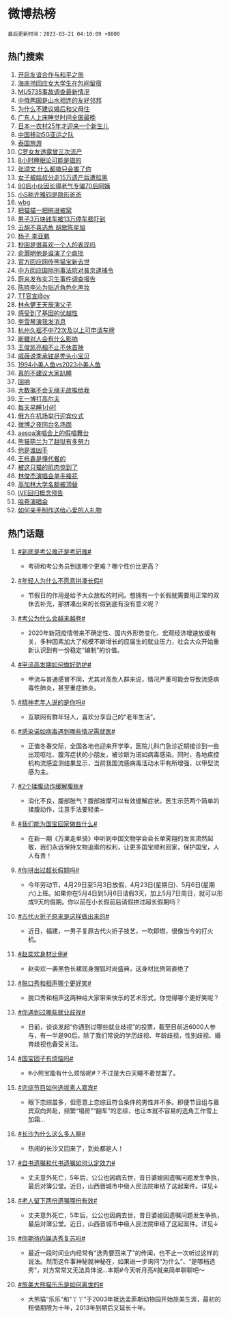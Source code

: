 # 微博热榜

`最后更新时间：2023-03-21 04:10:09 +0800`

## 热门搜索

1. [开启友谊合作与和平之旅](https://m.weibo.cn/search?containerid=100103type%3D1%26t%3D10%26q%3D%23%E5%BC%80%E5%90%AF%E5%8F%8B%E8%B0%8A%E5%90%88%E4%BD%9C%E4%B8%8E%E5%92%8C%E5%B9%B3%E4%B9%8B%E6%97%85%23&stream_entry_id=51&isnewpage=1&extparam=seat%3D1%26dgr%3D0%26c_type%3D51%26pos%3D0%26stream_entry_id%3D51%26cate%3D10103%26filter_type%3Drealtimehot%26display_time%3D1679343007%26pre_seqid%3D1679343007435045038687&luicode=10000011&lfid=106003type%253D25%2526t%253D3%2526disable_hot%253D1%2526filter_type%253Drealtimehot)
1. [海底捞回应女大学生在包间留宿](https://m.weibo.cn/search?containerid=100103type%3D1%26t%3D10%26q%3D%23%E6%B5%B7%E5%BA%95%E6%8D%9E%E5%9B%9E%E5%BA%94%E5%A5%B3%E5%A4%A7%E5%AD%A6%E7%94%9F%E5%9C%A8%E5%8C%85%E9%97%B4%E7%95%99%E5%AE%BF%23&stream_entry_id=31&isnewpage=1&extparam=seat%3D1%26c_type%3D31%26cate%3D5001%26realpos%3D1%26q%3D%2523%25E6%25B5%25B7%25E5%25BA%2595%25E6%258D%259E%25E5%259B%259E%25E5%25BA%2594%25E5%25A5%25B3%25E5%25A4%25A7%25E5%25AD%25A6%25E7%2594%259F%25E5%259C%25A8%25E5%258C%2585%25E9%2597%25B4%25E7%2595%2599%25E5%25AE%25BF%2523%26dgr%3D0%26flag%3D2%26pos%3D0%26band_rank%3D1%26lcate%3D5001%26stream_entry_id%3D31%26filter_type%3Drealtimehot%26display_time%3D1679343007%26pre_seqid%3D1679343007435045038687&luicode=10000011&lfid=106003type%253D25%2526t%253D3%2526disable_hot%253D1%2526filter_type%253Drealtimehot)
1. [MU5735事故调查最新情况](https://m.weibo.cn/search?containerid=100103type%3D1%26t%3D10%26q%3D%23MU5735%E4%BA%8B%E6%95%85%E8%B0%83%E6%9F%A5%E6%9C%80%E6%96%B0%E6%83%85%E5%86%B5%23&stream_entry_id=31&isnewpage=1&extparam=seat%3D1%26c_type%3D31%26cate%3D5001%26realpos%3D2%26q%3D%2523MU5735%25E4%25BA%258B%25E6%2595%2585%25E8%25B0%2583%25E6%259F%25A5%25E6%259C%2580%25E6%2596%25B0%25E6%2583%2585%25E5%2586%25B5%2523%26dgr%3D0%26flag%3D2%26pos%3D1%26band_rank%3D2%26lcate%3D5001%26stream_entry_id%3D31%26filter_type%3Drealtimehot%26display_time%3D1679343007%26pre_seqid%3D1679343007435045038687&luicode=10000011&lfid=106003type%253D25%2526t%253D3%2526disable_hot%253D1%2526filter_type%253Drealtimehot)
1. [中俄两国是山水相连的友好邻邦](https://m.weibo.cn/search?containerid=100103type%3D1%26t%3D10%26q%3D%23%E4%B8%AD%E4%BF%84%E4%B8%A4%E5%9B%BD%E6%98%AF%E5%B1%B1%E6%B0%B4%E7%9B%B8%E8%BF%9E%E7%9A%84%E5%8F%8B%E5%A5%BD%E9%82%BB%E9%82%A6%23&stream_entry_id=31&isnewpage=1&extparam=seat%3D1%26c_type%3D31%26cate%3D5001%26realpos%3D3%26q%3D%2523%25E4%25B8%25AD%25E4%25BF%2584%25E4%25B8%25A4%25E5%259B%25BD%25E6%2598%25AF%25E5%25B1%25B1%25E6%25B0%25B4%25E7%259B%25B8%25E8%25BF%259E%25E7%259A%2584%25E5%258F%258B%25E5%25A5%25BD%25E9%2582%25BB%25E9%2582%25A6%2523%26dgr%3D0%26flag%3D0%26pos%3D2%26band_rank%3D3%26lcate%3D5001%26stream_entry_id%3D31%26filter_type%3Drealtimehot%26display_time%3D1679343007%26pre_seqid%3D1679343007435045038687&luicode=10000011&lfid=106003type%253D25%2526t%253D3%2526disable_hot%253D1%2526filter_type%253Drealtimehot)
1. [为什么不建议婚后和父母住](https://m.weibo.cn/search?containerid=100103type%3D1%26t%3D10%26q%3D%23%E4%B8%BA%E4%BB%80%E4%B9%88%E4%B8%8D%E5%BB%BA%E8%AE%AE%E5%A9%9A%E5%90%8E%E5%92%8C%E7%88%B6%E6%AF%8D%E4%BD%8F%23&stream_entry_id=31&isnewpage=1&extparam=seat%3D1%26c_type%3D31%26cate%3D5001%26realpos%3D4%26q%3D%2523%25E4%25B8%25BA%25E4%25BB%2580%25E4%25B9%2588%25E4%25B8%258D%25E5%25BB%25BA%25E8%25AE%25AE%25E5%25A9%259A%25E5%2590%258E%25E5%2592%258C%25E7%2588%25B6%25E6%25AF%258D%25E4%25BD%258F%2523%26dgr%3D0%26flag%3D0%26pos%3D3%26band_rank%3D4%26lcate%3D5001%26stream_entry_id%3D31%26filter_type%3Drealtimehot%26display_time%3D1679343007%26pre_seqid%3D1679343007435045038687&luicode=10000011&lfid=106003type%253D25%2526t%253D3%2526disable_hot%253D1%2526filter_type%253Drealtimehot)
1. [广东人上床睡觉时间全国最晚](https://m.weibo.cn/search?containerid=100103type%3D1%26t%3D10%26q%3D%23%E5%B9%BF%E4%B8%9C%E4%BA%BA%E4%B8%8A%E5%BA%8A%E7%9D%A1%E8%A7%89%E6%97%B6%E9%97%B4%E5%85%A8%E5%9B%BD%E6%9C%80%E6%99%9A%23&stream_entry_id=31&isnewpage=1&extparam=seat%3D1%26c_type%3D31%26cate%3D5001%26realpos%3D5%26q%3D%2523%25E5%25B9%25BF%25E4%25B8%259C%25E4%25BA%25BA%25E4%25B8%258A%25E5%25BA%258A%25E7%259D%25A1%25E8%25A7%2589%25E6%2597%25B6%25E9%2597%25B4%25E5%2585%25A8%25E5%259B%25BD%25E6%259C%2580%25E6%2599%259A%2523%26dgr%3D0%26flag%3D0%26pos%3D4%26band_rank%3D5%26lcate%3D5001%26stream_entry_id%3D31%26filter_type%3Drealtimehot%26display_time%3D1679343007%26pre_seqid%3D1679343007435045038687&luicode=10000011&lfid=106003type%253D25%2526t%253D3%2526disable_hot%253D1%2526filter_type%253Drealtimehot)
1. [日本一农村25年才迎来一个新生儿](https://m.weibo.cn/search?containerid=100103type%3D1%26t%3D10%26q%3D%23%E6%97%A5%E6%9C%AC%E4%B8%80%E5%86%9C%E6%9D%9125%E5%B9%B4%E6%89%8D%E8%BF%8E%E6%9D%A5%E4%B8%80%E4%B8%AA%E6%96%B0%E7%94%9F%E5%84%BF%23&stream_entry_id=31&isnewpage=1&extparam=seat%3D1%26c_type%3D31%26cate%3D5001%26realpos%3D6%26q%3D%2523%25E6%2597%25A5%25E6%259C%25AC%25E4%25B8%2580%25E5%2586%259C%25E6%259D%259125%25E5%25B9%25B4%25E6%2589%258D%25E8%25BF%258E%25E6%259D%25A5%25E4%25B8%2580%25E4%25B8%25AA%25E6%2596%25B0%25E7%2594%259F%25E5%2584%25BF%2523%26dgr%3D0%26flag%3D0%26pos%3D5%26band_rank%3D6%26lcate%3D5001%26stream_entry_id%3D31%26filter_type%3Drealtimehot%26display_time%3D1679343007%26pre_seqid%3D1679343007435045038687&luicode=10000011&lfid=106003type%253D25%2526t%253D3%2526disable_hot%253D1%2526filter_type%253Drealtimehot)
1. [中国移动5G亚运之队](https://m.weibo.cn/search?containerid=100103type%3D1%26t%3D10%26q%3D%23%E4%B8%AD%E5%9B%BD%E7%A7%BB%E5%8A%A85G%E4%BA%9A%E8%BF%90%E4%B9%8B%E9%98%9F%23&stream_entry_id=31&isnewpage=1&extparam=seat%3D1%26c_type%3D31%26cate%3D5001%26adid%3D183415%26q%3D%2523%25E4%25B8%25AD%25E5%259B%25BD%25E7%25A7%25BB%25E5%258A%25A85G%25E4%25BA%259A%25E8%25BF%2590%25E4%25B9%258B%25E9%2598%259F%2523%26dgr%3D0%26lcate%3D5001%26pos%3D6%26band_rank%3D7%26topic_ad%3D1%26stream_entry_id%3D31%26filter_type%3Drealtimehot%26display_time%3D1679343007%26pre_seqid%3D1679343007435045038687&luicode=10000011&lfid=106003type%253D25%2526t%253D3%2526disable_hot%253D1%2526filter_type%253Drealtimehot)
1. [泰国旅游](https://m.weibo.cn/search?containerid=100103type%3D1%26t%3D10%26q%3D%E6%B3%B0%E5%9B%BD%E6%97%85%E6%B8%B8&stream_entry_id=31&isnewpage=1&extparam=seat%3D1%26c_type%3D31%26cate%3D5001%26realpos%3D7%26q%3D%25E6%25B3%25B0%25E5%259B%25BD%25E6%2597%2585%25E6%25B8%25B8%26dgr%3D0%26flag%3D0%26pos%3D7%26band_rank%3D7%26lcate%3D5001%26stream_entry_id%3D31%26filter_type%3Drealtimehot%26display_time%3D1679343007%26pre_seqid%3D1679343007435045038687&luicode=10000011&lfid=106003type%253D25%2526t%253D3%2526disable_hot%253D1%2526filter_type%253Drealtimehot)
1. [C罗女友透露曾三次流产](https://m.weibo.cn/search?containerid=100103type%3D1%26t%3D10%26q%3D%23C%E7%BD%97%E5%A5%B3%E5%8F%8B%E9%80%8F%E9%9C%B2%E6%9B%BE%E4%B8%89%E6%AC%A1%E6%B5%81%E4%BA%A7%23&stream_entry_id=31&isnewpage=1&extparam=seat%3D1%26c_type%3D31%26cate%3D5001%26realpos%3D8%26q%3D%2523C%25E7%25BD%2597%25E5%25A5%25B3%25E5%258F%258B%25E9%2580%258F%25E9%259C%25B2%25E6%259B%25BE%25E4%25B8%2589%25E6%25AC%25A1%25E6%25B5%2581%25E4%25BA%25A7%2523%26dgr%3D0%26flag%3D0%26pos%3D8%26band_rank%3D8%26lcate%3D5001%26stream_entry_id%3D31%26filter_type%3Drealtimehot%26display_time%3D1679343007%26pre_seqid%3D1679343007435045038687&luicode=10000011&lfid=106003type%253D25%2526t%253D3%2526disable_hot%253D1%2526filter_type%253Drealtimehot)
1. [8小时睡眠论可能是错的](https://m.weibo.cn/search?containerid=100103type%3D1%26t%3D10%26q%3D%238%E5%B0%8F%E6%97%B6%E7%9D%A1%E7%9C%A0%E8%AE%BA%E5%8F%AF%E8%83%BD%E6%98%AF%E9%94%99%E7%9A%84%23&stream_entry_id=31&isnewpage=1&extparam=seat%3D1%26c_type%3D31%26cate%3D5001%26realpos%3D9%26q%3D%25238%25E5%25B0%258F%25E6%2597%25B6%25E7%259D%25A1%25E7%259C%25A0%25E8%25AE%25BA%25E5%258F%25AF%25E8%2583%25BD%25E6%2598%25AF%25E9%2594%2599%25E7%259A%2584%2523%26dgr%3D0%26flag%3D0%26pos%3D9%26band_rank%3D9%26lcate%3D5001%26stream_entry_id%3D31%26filter_type%3Drealtimehot%26display_time%3D1679343007%26pre_seqid%3D1679343007435045038687&luicode=10000011&lfid=106003type%253D25%2526t%253D3%2526disable_hot%253D1%2526filter_type%253Drealtimehot)
1. [张颂文 什么都嗑只会害了你](https://m.weibo.cn/search?containerid=100103type%3D1%26t%3D10%26q%3D%E5%BC%A0%E9%A2%82%E6%96%87+%E4%BB%80%E4%B9%88%E9%83%BD%E5%97%91%E5%8F%AA%E4%BC%9A%E5%AE%B3%E4%BA%86%E4%BD%A0&stream_entry_id=31&isnewpage=1&extparam=seat%3D1%26c_type%3D31%26cate%3D5001%26realpos%3D10%26q%3D%25E5%25BC%25A0%25E9%25A2%2582%25E6%2596%2587%2520%25E4%25BB%2580%25E4%25B9%2588%25E9%2583%25BD%25E5%2597%2591%25E5%258F%25AA%25E4%25BC%259A%25E5%25AE%25B3%25E4%25BA%2586%25E4%25BD%25A0%26dgr%3D0%26flag%3D0%26pos%3D10%26band_rank%3D10%26lcate%3D5001%26stream_entry_id%3D31%26filter_type%3Drealtimehot%26display_time%3D1679343007%26pre_seqid%3D1679343007435045038687&luicode=10000011&lfid=106003type%253D25%2526t%253D3%2526disable_hot%253D1%2526filter_type%253Drealtimehot)
1. [女子被姑叔分走15万遗产后遭拉黑](https://m.weibo.cn/search?containerid=100103type%3D1%26t%3D10%26q%3D%23%E5%A5%B3%E5%AD%90%E8%A2%AB%E5%A7%91%E5%8F%94%E5%88%86%E8%B5%B015%E4%B8%87%E9%81%97%E4%BA%A7%E5%90%8E%E9%81%AD%E6%8B%89%E9%BB%91%23&stream_entry_id=31&isnewpage=1&extparam=seat%3D1%26c_type%3D31%26cate%3D5001%26realpos%3D11%26q%3D%2523%25E5%25A5%25B3%25E5%25AD%2590%25E8%25A2%25AB%25E5%25A7%2591%25E5%258F%2594%25E5%2588%2586%25E8%25B5%25B015%25E4%25B8%2587%25E9%2581%2597%25E4%25BA%25A7%25E5%2590%258E%25E9%2581%25AD%25E6%258B%2589%25E9%25BB%2591%2523%26dgr%3D0%26flag%3D1%26pos%3D11%26band_rank%3D11%26lcate%3D5001%26stream_entry_id%3D31%26filter_type%3Drealtimehot%26display_time%3D1679343007%26pre_seqid%3D1679343007435045038687&luicode=10000011&lfid=106003type%253D25%2526t%253D3%2526disable_hot%253D1%2526filter_type%253Drealtimehot)
1. [90后小伙因长得老气专骗70后阿姨](https://m.weibo.cn/search?containerid=100103type%3D1%26t%3D10%26q%3D%2390%E5%90%8E%E5%B0%8F%E4%BC%99%E5%9B%A0%E9%95%BF%E5%BE%97%E8%80%81%E6%B0%94%E4%B8%93%E9%AA%9770%E5%90%8E%E9%98%BF%E5%A7%A8%23&stream_entry_id=31&isnewpage=1&extparam=seat%3D1%26c_type%3D31%26cate%3D5001%26realpos%3D12%26q%3D%252390%25E5%2590%258E%25E5%25B0%258F%25E4%25BC%2599%25E5%259B%25A0%25E9%2595%25BF%25E5%25BE%2597%25E8%2580%2581%25E6%25B0%2594%25E4%25B8%2593%25E9%25AA%259770%25E5%2590%258E%25E9%2598%25BF%25E5%25A7%25A8%2523%26dgr%3D0%26flag%3D0%26pos%3D12%26band_rank%3D12%26lcate%3D5001%26stream_entry_id%3D31%26filter_type%3Drealtimehot%26display_time%3D1679343007%26pre_seqid%3D1679343007435045038687&luicode=10000011&lfid=106003type%253D25%2526t%253D3%2526disable_hot%253D1%2526filter_type%253Drealtimehot)
1. [小S称许雅钧是隐形爸爸](https://m.weibo.cn/search?containerid=100103type%3D1%26t%3D10%26q%3D%23%E5%B0%8FS%E7%A7%B0%E8%AE%B8%E9%9B%85%E9%92%A7%E6%98%AF%E9%9A%90%E5%BD%A2%E7%88%B8%E7%88%B8%23&stream_entry_id=31&isnewpage=1&extparam=seat%3D1%26c_type%3D31%26cate%3D5001%26realpos%3D13%26q%3D%2523%25E5%25B0%258FS%25E7%25A7%25B0%25E8%25AE%25B8%25E9%259B%2585%25E9%2592%25A7%25E6%2598%25AF%25E9%259A%2590%25E5%25BD%25A2%25E7%2588%25B8%25E7%2588%25B8%2523%26dgr%3D0%26flag%3D2%26pos%3D13%26band_rank%3D13%26lcate%3D5001%26stream_entry_id%3D31%26filter_type%3Drealtimehot%26display_time%3D1679343007%26pre_seqid%3D1679343007435045038687&luicode=10000011&lfid=106003type%253D25%2526t%253D3%2526disable_hot%253D1%2526filter_type%253Drealtimehot)
1. [wbg](https://m.weibo.cn/search?containerid=100103type%3D1%26t%3D10%26q%3Dwbg&stream_entry_id=31&isnewpage=1&extparam=seat%3D1%26c_type%3D31%26cate%3D5001%26realpos%3D14%26q%3Dwbg%26dgr%3D0%26flag%3D0%26pos%3D14%26band_rank%3D14%26lcate%3D5001%26stream_entry_id%3D31%26filter_type%3Drealtimehot%26display_time%3D1679343007%26pre_seqid%3D1679343007435045038687&luicode=10000011&lfid=106003type%253D25%2526t%253D3%2526disable_hot%253D1%2526filter_type%253Drealtimehot)
1. [把猫猫一把拖进被窝](https://m.weibo.cn/search?containerid=100103type%3D1%26t%3D10%26q%3D%23%E6%8A%8A%E7%8C%AB%E7%8C%AB%E4%B8%80%E6%8A%8A%E6%8B%96%E8%BF%9B%E8%A2%AB%E7%AA%9D%23&stream_entry_id=31&isnewpage=1&extparam=seat%3D1%26c_type%3D31%26cate%3D5001%26realpos%3D15%26q%3D%2523%25E6%258A%258A%25E7%258C%25AB%25E7%258C%25AB%25E4%25B8%2580%25E6%258A%258A%25E6%258B%2596%25E8%25BF%259B%25E8%25A2%25AB%25E7%25AA%259D%2523%26dgr%3D0%26flag%3D0%26pos%3D15%26band_rank%3D15%26lcate%3D5001%26stream_entry_id%3D31%26filter_type%3Drealtimehot%26display_time%3D1679343007%26pre_seqid%3D1679343007435045038687&luicode=10000011&lfid=106003type%253D25%2526t%253D3%2526disable_hot%253D1%2526filter_type%253Drealtimehot)
1. [男子3万块钱车被13万停车费吓到](https://m.weibo.cn/search?containerid=100103type%3D1%26t%3D10%26q%3D%23%E7%94%B7%E5%AD%903%E4%B8%87%E5%9D%97%E9%92%B1%E8%BD%A6%E8%A2%AB13%E4%B8%87%E5%81%9C%E8%BD%A6%E8%B4%B9%E5%90%93%E5%88%B0%23&stream_entry_id=31&isnewpage=1&extparam=seat%3D1%26c_type%3D31%26cate%3D5001%26realpos%3D16%26q%3D%2523%25E7%2594%25B7%25E5%25AD%25903%25E4%25B8%2587%25E5%259D%2597%25E9%2592%25B1%25E8%25BD%25A6%25E8%25A2%25AB13%25E4%25B8%2587%25E5%2581%259C%25E8%25BD%25A6%25E8%25B4%25B9%25E5%2590%2593%25E5%2588%25B0%2523%26dgr%3D0%26flag%3D0%26pos%3D16%26band_rank%3D16%26lcate%3D5001%26stream_entry_id%3D31%26filter_type%3Drealtimehot%26display_time%3D1679343007%26pre_seqid%3D1679343007435045038687&luicode=10000011&lfid=106003type%253D25%2526t%253D3%2526disable_hot%253D1%2526filter_type%253Drealtimehot)
1. [云胡不喜选角 胡歌陈星旭](https://m.weibo.cn/search?containerid=100103type%3D1%26t%3D10%26q%3D%E4%BA%91%E8%83%A1%E4%B8%8D%E5%96%9C%E9%80%89%E8%A7%92+%E8%83%A1%E6%AD%8C%E9%99%88%E6%98%9F%E6%97%AD&stream_entry_id=31&isnewpage=1&extparam=seat%3D1%26c_type%3D31%26cate%3D5001%26realpos%3D17%26q%3D%25E4%25BA%2591%25E8%2583%25A1%25E4%25B8%258D%25E5%2596%259C%25E9%2580%2589%25E8%25A7%2592%2520%25E8%2583%25A1%25E6%25AD%258C%25E9%2599%2588%25E6%2598%259F%25E6%2597%25AD%26dgr%3D0%26flag%3D0%26pos%3D17%26band_rank%3D17%26lcate%3D5001%26stream_entry_id%3D31%26filter_type%3Drealtimehot%26display_time%3D1679343007%26pre_seqid%3D1679343007435045038687&luicode=10000011&lfid=106003type%253D25%2526t%253D3%2526disable_hot%253D1%2526filter_type%253Drealtimehot)
1. [杨子 李亚鹏](https://m.weibo.cn/search?containerid=100103type%3D1%26t%3D10%26q%3D%E6%9D%A8%E5%AD%90+%E6%9D%8E%E4%BA%9A%E9%B9%8F&stream_entry_id=31&isnewpage=1&extparam=seat%3D1%26c_type%3D31%26cate%3D5001%26realpos%3D18%26q%3D%25E6%259D%25A8%25E5%25AD%2590%2520%25E6%259D%258E%25E4%25BA%259A%25E9%25B9%258F%26dgr%3D0%26flag%3D0%26pos%3D18%26band_rank%3D18%26lcate%3D5001%26stream_entry_id%3D31%26filter_type%3Drealtimehot%26display_time%3D1679343007%26pre_seqid%3D1679343007435045038687&luicode=10000011&lfid=106003type%253D25%2526t%253D3%2526disable_hot%253D1%2526filter_type%253Drealtimehot)
1. [秒回是很喜欢一个人的表现吗](https://m.weibo.cn/search?containerid=100103type%3D1%26t%3D10%26q%3D%23%E7%A7%92%E5%9B%9E%E6%98%AF%E5%BE%88%E5%96%9C%E6%AC%A2%E4%B8%80%E4%B8%AA%E4%BA%BA%E7%9A%84%E8%A1%A8%E7%8E%B0%E5%90%97%23&stream_entry_id=31&isnewpage=1&extparam=seat%3D1%26c_type%3D31%26cate%3D5001%26realpos%3D19%26q%3D%2523%25E7%25A7%2592%25E5%259B%259E%25E6%2598%25AF%25E5%25BE%2588%25E5%2596%259C%25E6%25AC%25A2%25E4%25B8%2580%25E4%25B8%25AA%25E4%25BA%25BA%25E7%259A%2584%25E8%25A1%25A8%25E7%258E%25B0%25E5%2590%2597%2523%26dgr%3D0%26flag%3D0%26pos%3D19%26band_rank%3D19%26lcate%3D5001%26stream_entry_id%3D31%26filter_type%3Drealtimehot%26display_time%3D1679343007%26pre_seqid%3D1679343007435045038687&luicode=10000011&lfid=106003type%253D25%2526t%253D3%2526disable_hot%253D1%2526filter_type%253Drealtimehot)
1. [俞灏明他是谁演了个疯批](https://m.weibo.cn/search?containerid=100103type%3D1%26t%3D10%26q%3D%23%E4%BF%9E%E7%81%8F%E6%98%8E%E4%BB%96%E6%98%AF%E8%B0%81%E6%BC%94%E4%BA%86%E4%B8%AA%E7%96%AF%E6%89%B9%23&stream_entry_id=31&isnewpage=1&extparam=seat%3D1%26c_type%3D31%26cate%3D5001%26realpos%3D20%26q%3D%2523%25E4%25BF%259E%25E7%2581%258F%25E6%2598%258E%25E4%25BB%2596%25E6%2598%25AF%25E8%25B0%2581%25E6%25BC%2594%25E4%25BA%2586%25E4%25B8%25AA%25E7%2596%25AF%25E6%2589%25B9%2523%26dgr%3D0%26flag%3D0%26pos%3D20%26band_rank%3D20%26lcate%3D5001%26stream_entry_id%3D31%26filter_type%3Drealtimehot%26display_time%3D1679343007%26pre_seqid%3D1679343007435045038687&luicode=10000011&lfid=106003type%253D25%2526t%253D3%2526disable_hot%253D1%2526filter_type%253Drealtimehot)
1. [官方回应网传熊猫宝新去世](https://m.weibo.cn/search?containerid=100103type%3D1%26t%3D10%26q%3D%23%E5%AE%98%E6%96%B9%E5%9B%9E%E5%BA%94%E7%BD%91%E4%BC%A0%E7%86%8A%E7%8C%AB%E5%AE%9D%E6%96%B0%E5%8E%BB%E4%B8%96%23&stream_entry_id=31&isnewpage=1&extparam=seat%3D1%26c_type%3D31%26cate%3D5001%26realpos%3D21%26q%3D%2523%25E5%25AE%2598%25E6%2596%25B9%25E5%259B%259E%25E5%25BA%2594%25E7%25BD%2591%25E4%25BC%25A0%25E7%2586%258A%25E7%258C%25AB%25E5%25AE%259D%25E6%2596%25B0%25E5%258E%25BB%25E4%25B8%2596%2523%26dgr%3D0%26flag%3D0%26pos%3D21%26band_rank%3D21%26lcate%3D5001%26stream_entry_id%3D31%26filter_type%3Drealtimehot%26display_time%3D1679343007%26pre_seqid%3D1679343007435045038687&luicode=10000011&lfid=106003type%253D25%2526t%253D3%2526disable_hot%253D1%2526filter_type%253Drealtimehot)
1. [中方回应国际刑事法院对普京逮捕令](https://m.weibo.cn/search?containerid=100103type%3D1%26t%3D10%26q%3D%23%E4%B8%AD%E6%96%B9%E5%9B%9E%E5%BA%94%E5%9B%BD%E9%99%85%E5%88%91%E4%BA%8B%E6%B3%95%E9%99%A2%E5%AF%B9%E6%99%AE%E4%BA%AC%E9%80%AE%E6%8D%95%E4%BB%A4%23&stream_entry_id=31&isnewpage=1&extparam=seat%3D1%26c_type%3D31%26cate%3D5001%26realpos%3D22%26q%3D%2523%25E4%25B8%25AD%25E6%2596%25B9%25E5%259B%259E%25E5%25BA%2594%25E5%259B%25BD%25E9%2599%2585%25E5%2588%2591%25E4%25BA%258B%25E6%25B3%2595%25E9%2599%25A2%25E5%25AF%25B9%25E6%2599%25AE%25E4%25BA%25AC%25E9%2580%25AE%25E6%258D%2595%25E4%25BB%25A4%2523%26dgr%3D0%26flag%3D0%26pos%3D22%26band_rank%3D22%26lcate%3D5001%26stream_entry_id%3D31%26filter_type%3Drealtimehot%26display_time%3D1679343007%26pre_seqid%3D1679343007435045038687&luicode=10000011&lfid=106003type%253D25%2526t%253D3%2526disable_hot%253D1%2526filter_type%253Drealtimehot)
1. [蔚来发布实习生事件调查报告](https://m.weibo.cn/search?containerid=100103type%3D1%26t%3D10%26q%3D%23%E8%94%9A%E6%9D%A5%E5%8F%91%E5%B8%83%E5%AE%9E%E4%B9%A0%E7%94%9F%E4%BA%8B%E4%BB%B6%E8%B0%83%E6%9F%A5%E6%8A%A5%E5%91%8A%23&stream_entry_id=31&isnewpage=1&extparam=seat%3D1%26c_type%3D31%26cate%3D5001%26realpos%3D23%26q%3D%2523%25E8%2594%259A%25E6%259D%25A5%25E5%258F%2591%25E5%25B8%2583%25E5%25AE%259E%25E4%25B9%25A0%25E7%2594%259F%25E4%25BA%258B%25E4%25BB%25B6%25E8%25B0%2583%25E6%259F%25A5%25E6%258A%25A5%25E5%2591%258A%2523%26dgr%3D0%26flag%3D0%26pos%3D23%26band_rank%3D23%26lcate%3D5001%26stream_entry_id%3D31%26filter_type%3Drealtimehot%26display_time%3D1679343007%26pre_seqid%3D1679343007435045038687&luicode=10000011&lfid=106003type%253D25%2526t%253D3%2526disable_hot%253D1%2526filter_type%253Drealtimehot)
1. [陈晓李沁为贴近角色化黑妆](https://m.weibo.cn/search?containerid=100103type%3D1%26t%3D10%26q%3D%23%E9%99%88%E6%99%93%E6%9D%8E%E6%B2%81%E4%B8%BA%E8%B4%B4%E8%BF%91%E8%A7%92%E8%89%B2%E5%8C%96%E9%BB%91%E5%A6%86%23&stream_entry_id=31&isnewpage=1&extparam=seat%3D1%26c_type%3D31%26cate%3D5001%26realpos%3D24%26q%3D%2523%25E9%2599%2588%25E6%2599%2593%25E6%259D%258E%25E6%25B2%2581%25E4%25B8%25BA%25E8%25B4%25B4%25E8%25BF%2591%25E8%25A7%2592%25E8%2589%25B2%25E5%258C%2596%25E9%25BB%2591%25E5%25A6%2586%2523%26dgr%3D0%26flag%3D0%26pos%3D24%26band_rank%3D24%26lcate%3D5001%26stream_entry_id%3D31%26filter_type%3Drealtimehot%26display_time%3D1679343007%26pre_seqid%3D1679343007435045038687&luicode=10000011&lfid=106003type%253D25%2526t%253D3%2526disable_hot%253D1%2526filter_type%253Drealtimehot)
1. [TT官宣iBoy](https://m.weibo.cn/search?containerid=100103type%3D1%26t%3D10%26q%3D%23TT%E5%AE%98%E5%AE%A3iBoy%23&stream_entry_id=31&isnewpage=1&extparam=seat%3D1%26c_type%3D31%26cate%3D5001%26realpos%3D25%26q%3D%2523TT%25E5%25AE%2598%25E5%25AE%25A3iBoy%2523%26dgr%3D0%26flag%3D0%26pos%3D25%26band_rank%3D25%26lcate%3D5001%26stream_entry_id%3D31%26filter_type%3Drealtimehot%26display_time%3D1679343007%26pre_seqid%3D1679343007435045038687&luicode=10000011&lfid=106003type%253D25%2526t%253D3%2526disable_hot%253D1%2526filter_type%253Drealtimehot)
1. [林永健王天辰演父子](https://m.weibo.cn/search?containerid=100103type%3D1%26t%3D10%26q%3D%23%E6%9E%97%E6%B0%B8%E5%81%A5%E7%8E%8B%E5%A4%A9%E8%BE%B0%E6%BC%94%E7%88%B6%E5%AD%90%23&stream_entry_id=31&isnewpage=1&extparam=seat%3D1%26c_type%3D31%26cate%3D5001%26realpos%3D26%26q%3D%2523%25E6%259E%2597%25E6%25B0%25B8%25E5%2581%25A5%25E7%258E%258B%25E5%25A4%25A9%25E8%25BE%25B0%25E6%25BC%2594%25E7%2588%25B6%25E5%25AD%2590%2523%26dgr%3D0%26flag%3D0%26pos%3D26%26band_rank%3D26%26lcate%3D5001%26stream_entry_id%3D31%26filter_type%3Drealtimehot%26display_time%3D1679343007%26pre_seqid%3D1679343007435045038687&luicode=10000011&lfid=106003type%253D25%2526t%253D3%2526disable_hot%253D1%2526filter_type%253Drealtimehot)
1. [感受到了基因的优越性](https://m.weibo.cn/search?containerid=100103type%3D1%26t%3D10%26q%3D%23%E6%84%9F%E5%8F%97%E5%88%B0%E4%BA%86%E5%9F%BA%E5%9B%A0%E7%9A%84%E4%BC%98%E8%B6%8A%E6%80%A7%23&stream_entry_id=31&isnewpage=1&extparam=seat%3D1%26c_type%3D31%26cate%3D5001%26realpos%3D27%26q%3D%2523%25E6%2584%259F%25E5%258F%2597%25E5%2588%25B0%25E4%25BA%2586%25E5%259F%25BA%25E5%259B%25A0%25E7%259A%2584%25E4%25BC%2598%25E8%25B6%258A%25E6%2580%25A7%2523%26dgr%3D0%26flag%3D0%26pos%3D27%26band_rank%3D27%26lcate%3D5001%26stream_entry_id%3D31%26filter_type%3Drealtimehot%26display_time%3D1679343007%26pre_seqid%3D1679343007435045038687&luicode=10000011&lfid=106003type%253D25%2526t%253D3%2526disable_hot%253D1%2526filter_type%253Drealtimehot)
1. [李雪琴演我发消息](https://m.weibo.cn/search?containerid=100103type%3D1%26t%3D10%26q%3D%23%E6%9D%8E%E9%9B%AA%E7%90%B4%E6%BC%94%E6%88%91%E5%8F%91%E6%B6%88%E6%81%AF%23&stream_entry_id=31&isnewpage=1&extparam=seat%3D1%26c_type%3D31%26cate%3D5001%26realpos%3D28%26q%3D%2523%25E6%259D%258E%25E9%259B%25AA%25E7%2590%25B4%25E6%25BC%2594%25E6%2588%2591%25E5%258F%2591%25E6%25B6%2588%25E6%2581%25AF%2523%26dgr%3D0%26flag%3D0%26pos%3D28%26band_rank%3D28%26lcate%3D5001%26stream_entry_id%3D31%26filter_type%3Drealtimehot%26display_time%3D1679343007%26pre_seqid%3D1679343007435045038687&luicode=10000011&lfid=106003type%253D25%2526t%253D3%2526disable_hot%253D1%2526filter_type%253Drealtimehot)
1. [杭州久摇不中72次及以上可申请车牌](https://m.weibo.cn/search?containerid=100103type%3D1%26t%3D10%26q%3D%23%E6%9D%AD%E5%B7%9E%E4%B9%85%E6%91%87%E4%B8%8D%E4%B8%AD72%E6%AC%A1%E5%8F%8A%E4%BB%A5%E4%B8%8A%E5%8F%AF%E7%94%B3%E8%AF%B7%E8%BD%A6%E7%89%8C%23&stream_entry_id=31&isnewpage=1&extparam=seat%3D1%26c_type%3D31%26cate%3D5001%26realpos%3D29%26q%3D%2523%25E6%259D%25AD%25E5%25B7%259E%25E4%25B9%2585%25E6%2591%2587%25E4%25B8%258D%25E4%25B8%25AD72%25E6%25AC%25A1%25E5%258F%258A%25E4%25BB%25A5%25E4%25B8%258A%25E5%258F%25AF%25E7%2594%25B3%25E8%25AF%25B7%25E8%25BD%25A6%25E7%2589%258C%2523%26dgr%3D0%26flag%3D0%26pos%3D29%26band_rank%3D29%26lcate%3D5001%26stream_entry_id%3D31%26filter_type%3Drealtimehot%26display_time%3D1679343007%26pre_seqid%3D1679343007435045038687&luicode=10000011&lfid=106003type%253D25%2526t%253D3%2526disable_hot%253D1%2526filter_type%253Drealtimehot)
1. [断糖对人会有什么影响](https://m.weibo.cn/search?containerid=100103type%3D1%26t%3D10%26q%3D%23%E6%96%AD%E7%B3%96%E5%AF%B9%E4%BA%BA%E4%BC%9A%E6%9C%89%E4%BB%80%E4%B9%88%E5%BD%B1%E5%93%8D%23&stream_entry_id=31&isnewpage=1&extparam=seat%3D1%26c_type%3D31%26cate%3D5001%26realpos%3D30%26q%3D%2523%25E6%2596%25AD%25E7%25B3%2596%25E5%25AF%25B9%25E4%25BA%25BA%25E4%25BC%259A%25E6%259C%2589%25E4%25BB%2580%25E4%25B9%2588%25E5%25BD%25B1%25E5%2593%258D%2523%26dgr%3D0%26flag%3D0%26pos%3D30%26band_rank%3D30%26lcate%3D5001%26stream_entry_id%3D31%26filter_type%3Drealtimehot%26display_time%3D1679343007%26pre_seqid%3D1679343007435045038687&luicode=10000011&lfid=106003type%253D25%2526t%253D3%2526disable_hot%253D1%2526filter_type%253Drealtimehot)
1. [王俊凯亮相不止不休首映](https://m.weibo.cn/search?containerid=100103type%3D1%26t%3D10%26q%3D%23%E7%8E%8B%E4%BF%8A%E5%87%AF%E4%BA%AE%E7%9B%B8%E4%B8%8D%E6%AD%A2%E4%B8%8D%E4%BC%91%E9%A6%96%E6%98%A0%23&stream_entry_id=31&isnewpage=1&extparam=seat%3D1%26c_type%3D31%26cate%3D5001%26realpos%3D31%26q%3D%2523%25E7%258E%258B%25E4%25BF%258A%25E5%2587%25AF%25E4%25BA%25AE%25E7%259B%25B8%25E4%25B8%258D%25E6%25AD%25A2%25E4%25B8%258D%25E4%25BC%2591%25E9%25A6%2596%25E6%2598%25A0%2523%26dgr%3D0%26flag%3D0%26pos%3D31%26band_rank%3D31%26lcate%3D5001%26stream_entry_id%3D31%26filter_type%3Drealtimehot%26display_time%3D1679343007%26pre_seqid%3D1679343007435045038687&luicode=10000011&lfid=106003type%253D25%2526t%253D3%2526disable_hot%253D1%2526filter_type%253Drealtimehot)
1. [戚薇说李承铉是秃头小宝贝](https://m.weibo.cn/search?containerid=100103type%3D1%26t%3D10%26q%3D%23%E6%88%9A%E8%96%87%E8%AF%B4%E6%9D%8E%E6%89%BF%E9%93%89%E6%98%AF%E7%A7%83%E5%A4%B4%E5%B0%8F%E5%AE%9D%E8%B4%9D%23&stream_entry_id=31&isnewpage=1&extparam=seat%3D1%26c_type%3D31%26cate%3D5001%26realpos%3D32%26q%3D%2523%25E6%2588%259A%25E8%2596%2587%25E8%25AF%25B4%25E6%259D%258E%25E6%2589%25BF%25E9%2593%2589%25E6%2598%25AF%25E7%25A7%2583%25E5%25A4%25B4%25E5%25B0%258F%25E5%25AE%259D%25E8%25B4%259D%2523%26dgr%3D0%26flag%3D0%26pos%3D32%26band_rank%3D32%26lcate%3D5001%26stream_entry_id%3D31%26filter_type%3Drealtimehot%26display_time%3D1679343007%26pre_seqid%3D1679343007435045038687&luicode=10000011&lfid=106003type%253D25%2526t%253D3%2526disable_hot%253D1%2526filter_type%253Drealtimehot)
1. [1994小美人鱼vs2023小美人鱼](https://m.weibo.cn/search?containerid=100103type%3D1%26t%3D10%26q%3D%231994%E5%B0%8F%E7%BE%8E%E4%BA%BA%E9%B1%BCvs2023%E5%B0%8F%E7%BE%8E%E4%BA%BA%E9%B1%BC%23&stream_entry_id=31&isnewpage=1&extparam=seat%3D1%26c_type%3D31%26cate%3D5001%26realpos%3D33%26q%3D%25231994%25E5%25B0%258F%25E7%25BE%258E%25E4%25BA%25BA%25E9%25B1%25BCvs2023%25E5%25B0%258F%25E7%25BE%258E%25E4%25BA%25BA%25E9%25B1%25BC%2523%26dgr%3D0%26flag%3D0%26pos%3D33%26band_rank%3D33%26lcate%3D5001%26stream_entry_id%3D31%26filter_type%3Drealtimehot%26display_time%3D1679343007%26pre_seqid%3D1679343007435045038687&luicode=10000011&lfid=106003type%253D25%2526t%253D3%2526disable_hot%253D1%2526filter_type%253Drealtimehot)
1. [真的不建议大家趴睡](https://m.weibo.cn/search?containerid=100103type%3D1%26t%3D10%26q%3D%23%E7%9C%9F%E7%9A%84%E4%B8%8D%E5%BB%BA%E8%AE%AE%E5%A4%A7%E5%AE%B6%E8%B6%B4%E7%9D%A1%23&stream_entry_id=31&isnewpage=1&extparam=seat%3D1%26c_type%3D31%26cate%3D5001%26realpos%3D34%26q%3D%2523%25E7%259C%259F%25E7%259A%2584%25E4%25B8%258D%25E5%25BB%25BA%25E8%25AE%25AE%25E5%25A4%25A7%25E5%25AE%25B6%25E8%25B6%25B4%25E7%259D%25A1%2523%26dgr%3D0%26flag%3D0%26pos%3D34%26band_rank%3D34%26lcate%3D5001%26stream_entry_id%3D31%26filter_type%3Drealtimehot%26display_time%3D1679343007%26pre_seqid%3D1679343007435045038687&luicode=10000011&lfid=106003type%253D25%2526t%253D3%2526disable_hot%253D1%2526filter_type%253Drealtimehot)
1. [回响](https://m.weibo.cn/search?containerid=100103type%3D1%26t%3D10%26q%3D%E5%9B%9E%E5%93%8D&stream_entry_id=31&isnewpage=1&extparam=seat%3D1%26c_type%3D31%26cate%3D5001%26realpos%3D35%26q%3D%25E5%259B%259E%25E5%2593%258D%26dgr%3D0%26flag%3D0%26pos%3D35%26band_rank%3D35%26lcate%3D5001%26stream_entry_id%3D31%26filter_type%3Drealtimehot%26display_time%3D1679343007%26pre_seqid%3D1679343007435045038687&luicode=10000011&lfid=106003type%253D25%2526t%253D3%2526disable_hot%253D1%2526filter_type%253Drealtimehot)
1. [大数据不会无缘无故推给我](https://m.weibo.cn/search?containerid=100103type%3D1%26t%3D10%26q%3D%23%E5%A4%A7%E6%95%B0%E6%8D%AE%E4%B8%8D%E4%BC%9A%E6%97%A0%E7%BC%98%E6%97%A0%E6%95%85%E6%8E%A8%E7%BB%99%E6%88%91%23&stream_entry_id=31&isnewpage=1&extparam=seat%3D1%26c_type%3D31%26cate%3D5001%26realpos%3D36%26q%3D%2523%25E5%25A4%25A7%25E6%2595%25B0%25E6%258D%25AE%25E4%25B8%258D%25E4%25BC%259A%25E6%2597%25A0%25E7%25BC%2598%25E6%2597%25A0%25E6%2595%2585%25E6%258E%25A8%25E7%25BB%2599%25E6%2588%2591%2523%26dgr%3D0%26flag%3D1%26pos%3D36%26band_rank%3D36%26lcate%3D5001%26stream_entry_id%3D31%26filter_type%3Drealtimehot%26display_time%3D1679343007%26pre_seqid%3D1679343007435045038687&luicode=10000011&lfid=106003type%253D25%2526t%253D3%2526disable_hot%253D1%2526filter_type%253Drealtimehot)
1. [王一博打高尔夫](https://m.weibo.cn/search?containerid=100103type%3D1%26t%3D10%26q%3D%E7%8E%8B%E4%B8%80%E5%8D%9A%E6%89%93%E9%AB%98%E5%B0%94%E5%A4%AB&stream_entry_id=31&isnewpage=1&extparam=seat%3D1%26c_type%3D31%26cate%3D5001%26realpos%3D37%26q%3D%25E7%258E%258B%25E4%25B8%2580%25E5%258D%259A%25E6%2589%2593%25E9%25AB%2598%25E5%25B0%2594%25E5%25A4%25AB%26dgr%3D0%26flag%3D0%26pos%3D37%26band_rank%3D37%26lcate%3D5001%26stream_entry_id%3D31%26filter_type%3Drealtimehot%26display_time%3D1679343007%26pre_seqid%3D1679343007435045038687&luicode=10000011&lfid=106003type%253D25%2526t%253D3%2526disable_hot%253D1%2526filter_type%253Drealtimehot)
1. [每天早睡1小时](https://m.weibo.cn/search?containerid=100103type%3D1%26t%3D10%26q%3D%23%E6%AF%8F%E5%A4%A9%E6%97%A9%E7%9D%A11%E5%B0%8F%E6%97%B6%23&stream_entry_id=31&isnewpage=1&extparam=seat%3D1%26c_type%3D31%26cate%3D5001%26realpos%3D38%26q%3D%2523%25E6%25AF%258F%25E5%25A4%25A9%25E6%2597%25A9%25E7%259D%25A11%25E5%25B0%258F%25E6%2597%25B6%2523%26dgr%3D0%26flag%3D0%26pos%3D38%26band_rank%3D38%26lcate%3D5001%26stream_entry_id%3D31%26filter_type%3Drealtimehot%26display_time%3D1679343007%26pre_seqid%3D1679343007435045038687&luicode=10000011&lfid=106003type%253D25%2526t%253D3%2526disable_hot%253D1%2526filter_type%253Drealtimehot)
1. [俄方在机场举行迎宾仪式](https://m.weibo.cn/search?containerid=100103type%3D1%26t%3D10%26q%3D%23%E4%BF%84%E6%96%B9%E5%9C%A8%E6%9C%BA%E5%9C%BA%E4%B8%BE%E8%A1%8C%E8%BF%8E%E5%AE%BE%E4%BB%AA%E5%BC%8F%23&stream_entry_id=31&isnewpage=1&extparam=seat%3D1%26c_type%3D31%26cate%3D5001%26realpos%3D39%26q%3D%2523%25E4%25BF%2584%25E6%2596%25B9%25E5%259C%25A8%25E6%259C%25BA%25E5%259C%25BA%25E4%25B8%25BE%25E8%25A1%258C%25E8%25BF%258E%25E5%25AE%25BE%25E4%25BB%25AA%25E5%25BC%258F%2523%26dgr%3D0%26flag%3D0%26pos%3D39%26band_rank%3D39%26lcate%3D5001%26stream_entry_id%3D31%26filter_type%3Drealtimehot%26display_time%3D1679343007%26pre_seqid%3D1679343007435045038687&luicode=10000011&lfid=106003type%253D25%2526t%253D3%2526disable_hot%253D1%2526filter_type%253Drealtimehot)
1. [微博之夜同台名场面](https://m.weibo.cn/search?containerid=100103type%3D1%26t%3D10%26q%3D%23%E5%BE%AE%E5%8D%9A%E4%B9%8B%E5%A4%9C%E5%90%8C%E5%8F%B0%E5%90%8D%E5%9C%BA%E9%9D%A2%23&stream_entry_id=31&isnewpage=1&extparam=seat%3D1%26c_type%3D31%26cate%3D5001%26realpos%3D40%26q%3D%2523%25E5%25BE%25AE%25E5%258D%259A%25E4%25B9%258B%25E5%25A4%259C%25E5%2590%258C%25E5%258F%25B0%25E5%2590%258D%25E5%259C%25BA%25E9%259D%25A2%2523%26dgr%3D0%26flag%3D0%26pos%3D40%26band_rank%3D40%26lcate%3D5001%26stream_entry_id%3D31%26filter_type%3Drealtimehot%26display_time%3D1679343007%26pre_seqid%3D1679343007435045038687&luicode=10000011&lfid=106003type%253D25%2526t%253D3%2526disable_hot%253D1%2526filter_type%253Drealtimehot)
1. [aespa演唱会上的假唱舞台](https://m.weibo.cn/search?containerid=100103type%3D1%26t%3D10%26q%3D%23aespa%E6%BC%94%E5%94%B1%E4%BC%9A%E4%B8%8A%E7%9A%84%E5%81%87%E5%94%B1%E8%88%9E%E5%8F%B0%23&stream_entry_id=31&isnewpage=1&extparam=seat%3D1%26c_type%3D31%26cate%3D5001%26realpos%3D41%26q%3D%2523aespa%25E6%25BC%2594%25E5%2594%25B1%25E4%25BC%259A%25E4%25B8%258A%25E7%259A%2584%25E5%2581%2587%25E5%2594%25B1%25E8%2588%259E%25E5%258F%25B0%2523%26dgr%3D0%26flag%3D0%26pos%3D41%26band_rank%3D41%26lcate%3D5001%26stream_entry_id%3D31%26filter_type%3Drealtimehot%26display_time%3D1679343007%26pre_seqid%3D1679343007435045038687&luicode=10000011&lfid=106003type%253D25%2526t%253D3%2526disable_hot%253D1%2526filter_type%253Drealtimehot)
1. [熊猫萌兰为了越狱有多努力](https://m.weibo.cn/search?containerid=100103type%3D1%26t%3D10%26q%3D%23%E7%86%8A%E7%8C%AB%E8%90%8C%E5%85%B0%E4%B8%BA%E4%BA%86%E8%B6%8A%E7%8B%B1%E6%9C%89%E5%A4%9A%E5%8A%AA%E5%8A%9B%23&stream_entry_id=31&isnewpage=1&extparam=seat%3D1%26c_type%3D31%26cate%3D5001%26realpos%3D42%26q%3D%2523%25E7%2586%258A%25E7%258C%25AB%25E8%2590%258C%25E5%2585%25B0%25E4%25B8%25BA%25E4%25BA%2586%25E8%25B6%258A%25E7%258B%25B1%25E6%259C%2589%25E5%25A4%259A%25E5%258A%25AA%25E5%258A%259B%2523%26dgr%3D0%26flag%3D0%26pos%3D42%26band_rank%3D42%26lcate%3D5001%26stream_entry_id%3D31%26filter_type%3Drealtimehot%26display_time%3D1679343007%26pre_seqid%3D1679343007435045038687&luicode=10000011&lfid=106003type%253D25%2526t%253D3%2526disable_hot%253D1%2526filter_type%253Drealtimehot)
1. [他是谁凶手](https://m.weibo.cn/search?containerid=100103type%3D1%26t%3D10%26q%3D%23%E4%BB%96%E6%98%AF%E8%B0%81%E5%87%B6%E6%89%8B%23&stream_entry_id=31&isnewpage=1&extparam=seat%3D1%26c_type%3D31%26cate%3D5001%26realpos%3D43%26q%3D%2523%25E4%25BB%2596%25E6%2598%25AF%25E8%25B0%2581%25E5%2587%25B6%25E6%2589%258B%2523%26dgr%3D0%26flag%3D0%26pos%3D43%26band_rank%3D43%26lcate%3D5001%26stream_entry_id%3D31%26filter_type%3Drealtimehot%26display_time%3D1679343007%26pre_seqid%3D1679343007435045038687&luicode=10000011&lfid=106003type%253D25%2526t%253D3%2526disable_hot%253D1%2526filter_type%253Drealtimehot)
1. [王栎鑫是懂代餐的](https://m.weibo.cn/search?containerid=100103type%3D1%26t%3D10%26q%3D%23%E7%8E%8B%E6%A0%8E%E9%91%AB%E6%98%AF%E6%87%82%E4%BB%A3%E9%A4%90%E7%9A%84%23&stream_entry_id=31&isnewpage=1&extparam=seat%3D1%26c_type%3D31%26cate%3D5001%26realpos%3D44%26q%3D%2523%25E7%258E%258B%25E6%25A0%258E%25E9%2591%25AB%25E6%2598%25AF%25E6%2587%2582%25E4%25BB%25A3%25E9%25A4%2590%25E7%259A%2584%2523%26dgr%3D0%26flag%3D0%26pos%3D44%26band_rank%3D44%26lcate%3D5001%26stream_entry_id%3D31%26filter_type%3Drealtimehot%26display_time%3D1679343007%26pre_seqid%3D1679343007435045038687&luicode=10000011&lfid=106003type%253D25%2526t%253D3%2526disable_hot%253D1%2526filter_type%253Drealtimehot)
1. [被这只猫的肌肉惊到了](https://m.weibo.cn/search?containerid=100103type%3D1%26t%3D10%26q%3D%23%E8%A2%AB%E8%BF%99%E5%8F%AA%E7%8C%AB%E7%9A%84%E8%82%8C%E8%82%89%E6%83%8A%E5%88%B0%E4%BA%86%23&stream_entry_id=31&isnewpage=1&extparam=seat%3D1%26c_type%3D31%26cate%3D5001%26realpos%3D45%26q%3D%2523%25E8%25A2%25AB%25E8%25BF%2599%25E5%258F%25AA%25E7%258C%25AB%25E7%259A%2584%25E8%2582%258C%25E8%2582%2589%25E6%2583%258A%25E5%2588%25B0%25E4%25BA%2586%2523%26dgr%3D0%26flag%3D0%26pos%3D45%26band_rank%3D45%26lcate%3D5001%26stream_entry_id%3D31%26filter_type%3Drealtimehot%26display_time%3D1679343007%26pre_seqid%3D1679343007435045038687&luicode=10000011&lfid=106003type%253D25%2526t%253D3%2526disable_hot%253D1%2526filter_type%253Drealtimehot)
1. [林俊杰演唱会单手接花](https://m.weibo.cn/search?containerid=100103type%3D1%26t%3D10%26q%3D%23%E6%9E%97%E4%BF%8A%E6%9D%B0%E6%BC%94%E5%94%B1%E4%BC%9A%E5%8D%95%E6%89%8B%E6%8E%A5%E8%8A%B1%23&stream_entry_id=31&isnewpage=1&extparam=seat%3D1%26c_type%3D31%26cate%3D5001%26realpos%3D46%26q%3D%2523%25E6%259E%2597%25E4%25BF%258A%25E6%259D%25B0%25E6%25BC%2594%25E5%2594%25B1%25E4%25BC%259A%25E5%258D%2595%25E6%2589%258B%25E6%258E%25A5%25E8%258A%25B1%2523%26dgr%3D0%26flag%3D0%26pos%3D46%26band_rank%3D46%26lcate%3D5001%26stream_entry_id%3D31%26filter_type%3Drealtimehot%26display_time%3D1679343007%26pre_seqid%3D1679343007435045038687&luicode=10000011&lfid=106003type%253D25%2526t%253D3%2526disable_hot%253D1%2526filter_type%253Drealtimehot)
1. [高加林大学名额被顶替](https://m.weibo.cn/search?containerid=100103type%3D1%26t%3D10%26q%3D%23%E9%AB%98%E5%8A%A0%E6%9E%97%E5%A4%A7%E5%AD%A6%E5%90%8D%E9%A2%9D%E8%A2%AB%E9%A1%B6%E6%9B%BF%23&stream_entry_id=31&isnewpage=1&extparam=seat%3D1%26c_type%3D31%26cate%3D5001%26realpos%3D47%26q%3D%2523%25E9%25AB%2598%25E5%258A%25A0%25E6%259E%2597%25E5%25A4%25A7%25E5%25AD%25A6%25E5%2590%258D%25E9%25A2%259D%25E8%25A2%25AB%25E9%25A1%25B6%25E6%259B%25BF%2523%26dgr%3D0%26flag%3D0%26pos%3D47%26band_rank%3D47%26lcate%3D5001%26stream_entry_id%3D31%26filter_type%3Drealtimehot%26display_time%3D1679343007%26pre_seqid%3D1679343007435045038687&luicode=10000011&lfid=106003type%253D25%2526t%253D3%2526disable_hot%253D1%2526filter_type%253Drealtimehot)
1. [IVE回归概念预告](https://m.weibo.cn/search?containerid=100103type%3D1%26t%3D10%26q%3D%23IVE%E5%9B%9E%E5%BD%92%E6%A6%82%E5%BF%B5%E9%A2%84%E5%91%8A%23&stream_entry_id=31&isnewpage=1&extparam=seat%3D1%26c_type%3D31%26cate%3D5001%26realpos%3D48%26q%3D%2523IVE%25E5%259B%259E%25E5%25BD%2592%25E6%25A6%2582%25E5%25BF%25B5%25E9%25A2%2584%25E5%2591%258A%2523%26dgr%3D0%26flag%3D0%26pos%3D48%26band_rank%3D48%26lcate%3D5001%26stream_entry_id%3D31%26filter_type%3Drealtimehot%26display_time%3D1679343007%26pre_seqid%3D1679343007435045038687&luicode=10000011&lfid=106003type%253D25%2526t%253D3%2526disable_hot%253D1%2526filter_type%253Drealtimehot)
1. [哈卷演唱会](https://m.weibo.cn/search?containerid=100103type%3D1%26t%3D10%26q%3D%E5%93%88%E5%8D%B7%E6%BC%94%E5%94%B1%E4%BC%9A&stream_entry_id=31&isnewpage=1&extparam=seat%3D1%26c_type%3D31%26cate%3D5001%26realpos%3D49%26q%3D%25E5%2593%2588%25E5%258D%25B7%25E6%25BC%2594%25E5%2594%25B1%25E4%25BC%259A%26dgr%3D0%26flag%3D0%26pos%3D49%26band_rank%3D49%26lcate%3D5001%26stream_entry_id%3D31%26filter_type%3Drealtimehot%26display_time%3D1679343007%26pre_seqid%3D1679343007435045038687&luicode=10000011&lfid=106003type%253D25%2526t%253D3%2526disable_hot%253D1%2526filter_type%253Drealtimehot)
1. [如何亲手制作送给心爱的人礼物](https://m.weibo.cn/search?containerid=100103type%3D1%26t%3D10%26q%3D%E5%A6%82%E4%BD%95%E4%BA%B2%E6%89%8B%E5%88%B6%E4%BD%9C%E9%80%81%E7%BB%99%E5%BF%83%E7%88%B1%E7%9A%84%E4%BA%BA%E7%A4%BC%E7%89%A9&stream_entry_id=31&isnewpage=1&extparam=seat%3D1%26c_type%3D31%26cate%3D5001%26realpos%3D50%26q%3D%25E5%25A6%2582%25E4%25BD%2595%25E4%25BA%25B2%25E6%2589%258B%25E5%2588%25B6%25E4%25BD%259C%25E9%2580%2581%25E7%25BB%2599%25E5%25BF%2583%25E7%2588%25B1%25E7%259A%2584%25E4%25BA%25BA%25E7%25A4%25BC%25E7%2589%25A9%26dgr%3D0%26flag%3D0%26pos%3D50%26band_rank%3D50%26lcate%3D5001%26stream_entry_id%3D31%26filter_type%3Drealtimehot%26display_time%3D1679343007%26pre_seqid%3D1679343007435045038687&luicode=10000011&lfid=106003type%253D25%2526t%253D3%2526disable_hot%253D1%2526filter_type%253Drealtimehot)

## 热门话题

1. [#到底是考公难还是考研难#](https://m.weibo.cn/search?containerid=231522type%3D1%26t%3D10%26q%3D%23%E5%88%B0%E5%BA%95%E6%98%AF%E8%80%83%E5%85%AC%E9%9A%BE%E8%BF%98%E6%98%AF%E8%80%83%E7%A0%94%E9%9A%BE%23&stream_entry_id=128&isnewpage=1&extparam=seat%3D1%26dgr%3D0%26c_type%3D128%26pos%3D1-0-0%26cate%3D5004%26unitid%3D1677380796663%26lcate%3D5004%26display_time%3D1679343009%26pre_seqid%3D1679343009190031354176&luicode=10000011&lfid=231648_-_4)
    - 考研和考公务员到底哪个更难？哪个性价比更高？

1. [#年轻人为什么不愿意拼凑长假#](https://m.weibo.cn/search?containerid=231522type%3D1%26t%3D10%26q%3D%23%E5%B9%B4%E8%BD%BB%E4%BA%BA%E4%B8%BA%E4%BB%80%E4%B9%88%E4%B8%8D%E6%84%BF%E6%84%8F%E6%8B%BC%E5%87%91%E9%95%BF%E5%81%87%23&stream_entry_id=128&isnewpage=1&extparam=seat%3D1%26dgr%3D0%26c_type%3D128%26pos%3D1-0-1%26cate%3D5004%26unitid%3D1677465391512%26lcate%3D5004%26display_time%3D1679343009%26pre_seqid%3D1679343009190031354176&luicode=10000011&lfid=231648_-_4)
    - 节假日的作用是给予大众放松的时间。想拥有一个长假就需要用正常的双休去补充，那拼凑出来的长假到底有没有意义呢？

1. [#考公为什么会越来越卷#](https://m.weibo.cn/search?containerid=231522type%3D1%26t%3D10%26q%3D%23%E8%80%83%E5%85%AC%E4%B8%BA%E4%BB%80%E4%B9%88%E4%BC%9A%E8%B6%8A%E6%9D%A5%E8%B6%8A%E5%8D%B7%23&stream_entry_id=128&isnewpage=1&extparam=seat%3D1%26dgr%3D0%26c_type%3D128%26pos%3D1-0-2%26cate%3D5004%26unitid%3D1677308832266%26lcate%3D5004%26display_time%3D1679343009%26pre_seqid%3D1679343009190031354176&luicode=10000011&lfid=231648_-_4)
    - 2020年新冠疫情带来不确定性、国内外形势变化、宏观经济增速放缓有关，多种因素加大了规模不断增长的应届生的就业压力，社会大众开始重新认识到有一份稳定“编制”的价值。

1. [#甲流高发期如何做好防护#](https://m.weibo.cn/search?containerid=231522type%3D1%26t%3D10%26q%3D%23%E7%94%B2%E6%B5%81%E9%AB%98%E5%8F%91%E6%9C%9F%E5%A6%82%E4%BD%95%E5%81%9A%E5%A5%BD%E9%98%B2%E6%8A%A4%23&stream_entry_id=128&isnewpage=1&extparam=seat%3D1%26dgr%3D0%26c_type%3D128%26pos%3D1-0-3%26cate%3D5004%26unitid%3D1677334647938%26lcate%3D5004%26display_time%3D1679343009%26pre_seqid%3D1679343009190031354176&luicode=10000011&lfid=231648_-_4)
    - 甲流与普通感冒不同，尤其对高危人群来说，情况严重可能会导致流感病毒性肺炎，甚至重症肺炎。

1. [#精神老年人说的是你吗#](https://m.weibo.cn/search?containerid=231522type%3D1%26t%3D10%26q%3D%23%E7%B2%BE%E7%A5%9E%E8%80%81%E5%B9%B4%E4%BA%BA%E8%AF%B4%E7%9A%84%E6%98%AF%E4%BD%A0%E5%90%97%23&stream_entry_id=128&isnewpage=1&extparam=seat%3D1%26dgr%3D0%26c_type%3D128%26pos%3D1-0-4%26cate%3D5004%26unitid%3D1677414078378%26lcate%3D5004%26display_time%3D1679343009%26pre_seqid%3D1679343009190031354176&luicode=10000011&lfid=231648_-_4)
    - 互联网有群年轻人，喜欢分享自己的“老年生活”。

1. [#感染诺如病毒遇到哪些情况需就医#](https://m.weibo.cn/search?containerid=231522type%3D1%26t%3D10%26q%3D%23%E6%84%9F%E6%9F%93%E8%AF%BA%E5%A6%82%E7%97%85%E6%AF%92%E9%81%87%E5%88%B0%E5%93%AA%E4%BA%9B%E6%83%85%E5%86%B5%E9%9C%80%E5%B0%B1%E5%8C%BB%23&stream_entry_id=128&isnewpage=1&extparam=seat%3D1%26dgr%3D0%26c_type%3D128%26pos%3D1-0-5%26cate%3D5004%26unitid%3D1677374807431%26lcate%3D5004%26display_time%3D1679343009%26pre_seqid%3D1679343009190031354176&luicode=10000011&lfid=231648_-_4)
    - 正值冬春交际，全国各地也迎来开学季，医院儿科门急诊近期接诊到一些出现呕吐、腹泻症状的小朋友，被诊断为诺如病毒感染。同时，各地疾控机构流感监测结果显示，当前我国流感病毒活动水平有所增强，以甲型流感为主。

1. [#2个揉腹动作缓解腹胀#](https://m.weibo.cn/search?containerid=231522type%3D1%26t%3D10%26q%3D%232%E4%B8%AA%E6%8F%89%E8%85%B9%E5%8A%A8%E4%BD%9C%E7%BC%93%E8%A7%A3%E8%85%B9%E8%83%80%23&stream_entry_id=128&isnewpage=1&extparam=seat%3D1%26dgr%3D0%26c_type%3D128%26pos%3D1-0-6%26cate%3D5004%26unitid%3D1677320229045%26lcate%3D5004%26display_time%3D1679343009%26pre_seqid%3D1679343009190031354176&luicode=10000011&lfid=231648_-_4)
    - 消化不良，腹部胀气？腹部按摩可以有效缓解症状。医生示范两个简单的揉腹动作，注意手法要轻柔~

1. [#我们能为国宝回家做些什么#](https://m.weibo.cn/search?containerid=231522type%3D1%26t%3D10%26q%3D%23%E6%88%91%E4%BB%AC%E8%83%BD%E4%B8%BA%E5%9B%BD%E5%AE%9D%E5%9B%9E%E5%AE%B6%E5%81%9A%E4%BA%9B%E4%BB%80%E4%B9%88%23&stream_entry_id=128&isnewpage=1&extparam=seat%3D1%26dgr%3D0%26c_type%3D128%26pos%3D1-0-7%26cate%3D5004%26unitid%3D1677412283102%26lcate%3D5004%26display_time%3D1679343009%26pre_seqid%3D1679343009190031354176&luicode=10000011&lfid=231648_-_4)
    - 在新一期《万里走单骑》中听到中国文物学会会长单霁翔的发言肃然起敬，我们永远保持文物追索的权利，让更多国宝顺利回家，保护国宝，人人有责！

1. [#你拼出过超长假期吗#](https://m.weibo.cn/search?containerid=231522type%3D1%26t%3D10%26q%3D%23%E4%BD%A0%E6%8B%BC%E5%87%BA%E8%BF%87%E8%B6%85%E9%95%BF%E5%81%87%E6%9C%9F%E5%90%97%23&stream_entry_id=128&isnewpage=1&extparam=seat%3D1%26dgr%3D0%26c_type%3D128%26pos%3D1-0-8%26cate%3D5004%26unitid%3D1677463583982%26lcate%3D5004%26display_time%3D1679343009%26pre_seqid%3D1679343009190031354176&luicode=10000011&lfid=231648_-_4)
    - 今年劳动节，4月29日至5月3日放假，4月23日(星期日)、5月6日(星期六)上班。如果你在5月4日到5月6日请假3天，加上5月7日周日，就可以形成9天的假期。你以前在小长假前后请假拼过超长假期吗？ ​​​

1. [#古代火折子原来是这样做出来的#](https://m.weibo.cn/search?containerid=231522type%3D1%26t%3D10%26q%3D%23%E5%8F%A4%E4%BB%A3%E7%81%AB%E6%8A%98%E5%AD%90%E5%8E%9F%E6%9D%A5%E6%98%AF%E8%BF%99%E6%A0%B7%E5%81%9A%E5%87%BA%E6%9D%A5%E7%9A%84%23&stream_entry_id=128&isnewpage=1&extparam=seat%3D1%26dgr%3D0%26c_type%3D128%26pos%3D1-0-9%26cate%3D5004%26unitid%3D1677383804641%26lcate%3D5004%26display_time%3D1679343009%26pre_seqid%3D1679343009190031354176&luicode=10000011&lfid=231648_-_4)
    - 近日，福建，一男子复原古代火折子技艺，一吹即燃，很像当今的打火机。

1. [#赵奕欢身材比例#](https://m.weibo.cn/search?containerid=231522type%3D1%26t%3D10%26q%3D%23%E8%B5%B5%E5%A5%95%E6%AC%A2%E8%BA%AB%E6%9D%90%E6%AF%94%E4%BE%8B%23&stream_entry_id=128&isnewpage=1&extparam=seat%3D1%26dgr%3D0%26c_type%3D128%26pos%3D1-0-10%26cate%3D5004%26unitid%3D1677330749535%26lcate%3D5004%26display_time%3D1679343009%26pre_seqid%3D1679343009190031354176&luicode=10000011&lfid=231648_-_4)
    - 赵奕欢一袭黑色长裙现身搜狐时尚盛典，这身材比例简直绝了

1. [#脱口秀和相声哪个更好笑#](https://m.weibo.cn/search?containerid=231522type%3D1%26t%3D10%26q%3D%23%E8%84%B1%E5%8F%A3%E7%A7%80%E5%92%8C%E7%9B%B8%E5%A3%B0%E5%93%AA%E4%B8%AA%E6%9B%B4%E5%A5%BD%E7%AC%91%23&stream_entry_id=128&isnewpage=1&extparam=seat%3D1%26dgr%3D0%26c_type%3D128%26pos%3D1-0-11%26cate%3D5004%26unitid%3D1677405986954%26lcate%3D5004%26display_time%3D1679343009%26pre_seqid%3D1679343009190031354176&luicode=10000011&lfid=231648_-_4)
    - 脱口秀和相声这两种给大家带来快乐的艺术形式，你觉得哪个更好笑呢？

1. [#你遇到过哪些就业歧视#](https://m.weibo.cn/search?containerid=231522type%3D1%26t%3D10%26q%3D%23%E4%BD%A0%E9%81%87%E5%88%B0%E8%BF%87%E5%93%AA%E4%BA%9B%E5%B0%B1%E4%B8%9A%E6%AD%A7%E8%A7%86%23&stream_entry_id=128&isnewpage=1&extparam=seat%3D1%26dgr%3D0%26c_type%3D128%26pos%3D1-0-12%26cate%3D5004%26unitid%3D1677464784294%26lcate%3D5004%26display_time%3D1679343009%26pre_seqid%3D1679343009190031354176&luicode=10000011&lfid=231648_-_4)
    - 日前，谈谈发起“你遇到过哪些就业歧视”的投票，截至目前近6000人参与，有一半是90后。除了我们常说的学历歧视、年龄歧视，性别歧视、婚育歧视也备受关注。

1. [#国宝团子有烦恼吗#](https://m.weibo.cn/search?containerid=231522type%3D1%26t%3D10%26q%3D%23%E5%9B%BD%E5%AE%9D%E5%9B%A2%E5%AD%90%E6%9C%89%E7%83%A6%E6%81%BC%E5%90%97%23&stream_entry_id=128&isnewpage=1&extparam=seat%3D1%26dgr%3D0%26c_type%3D128%26pos%3D1-0-13%26cate%3D5004%26unitid%3D1677458482481%26lcate%3D5004%26display_time%3D1679343009%26pre_seqid%3D1679343009190031354176&luicode=10000011&lfid=231648_-_4)
    - #小熊宝能有什么烦恼呢#？不过是大白天睡不着觉罢了。

1. [#恋综节目如何选拔素人嘉宾#](https://m.weibo.cn/search?containerid=231522type%3D1%26t%3D10%26q%3D%23%E6%81%8B%E7%BB%BC%E8%8A%82%E7%9B%AE%E5%A6%82%E4%BD%95%E9%80%89%E6%8B%94%E7%B4%A0%E4%BA%BA%E5%98%89%E5%AE%BE%23&stream_entry_id=128&isnewpage=1&extparam=seat%3D1%26dgr%3D0%26c_type%3D128%26pos%3D1-0-14%26cate%3D5004%26unitid%3D1677398805450%26lcate%3D5004%26display_time%3D1679343009%26pre_seqid%3D1679343009190031354176&luicode=10000011&lfid=231648_-_4)
    - 眼下恋综虽多，但愿意上恋综且符合条件的男性并不多。即便节目组与嘉宾双向奔赴，频繁“塌房”“翻车”的恋综，也让本就不容易的选角工作雪上加霜...

1. [#长沙为什么这么多人啊#](https://m.weibo.cn/search?containerid=231522type%3D1%26t%3D10%26q%3D%23%E9%95%BF%E6%B2%99%E4%B8%BA%E4%BB%80%E4%B9%88%E8%BF%99%E4%B9%88%E5%A4%9A%E4%BA%BA%E5%95%8A%23&stream_entry_id=128&isnewpage=1&extparam=seat%3D1%26dgr%3D0%26c_type%3D128%26pos%3D1-0-15%26cate%3D5004%26unitid%3D1677380799902%26lcate%3D5004%26display_time%3D1679343009%26pre_seqid%3D1679343009190031354176&luicode=10000011&lfid=231648_-_4)
    - 热闹的长沙又回来了，到处都是人！

1. [#自书遗嘱和代书遗嘱如何认定效力#](https://m.weibo.cn/search?containerid=231522type%3D1%26t%3D10%26q%3D%23%E8%87%AA%E4%B9%A6%E9%81%97%E5%98%B1%E5%92%8C%E4%BB%A3%E4%B9%A6%E9%81%97%E5%98%B1%E5%A6%82%E4%BD%95%E8%AE%A4%E5%AE%9A%E6%95%88%E5%8A%9B%23&stream_entry_id=128&isnewpage=1&extparam=seat%3D1%26dgr%3D0%26c_type%3D128%26pos%3D1-0-16%26cate%3D5004%26unitid%3D1677379609890%26lcate%3D5004%26display_time%3D1679343009%26pre_seqid%3D1679343009190031354176&luicode=10000011&lfid=231648_-_4)
    - 丈夫意外死亡，5年后，公公也因病去世，昔日婆媳因遗嘱问题发生争执，最后对簿公堂。近日，山西晋城市中级人民法院审结了这起案件。详见↓ ​​​

1. [#老人留下两份遗嘱哪份有效#](https://m.weibo.cn/search?containerid=231522type%3D1%26t%3D10%26q%3D%23%E8%80%81%E4%BA%BA%E7%95%99%E4%B8%8B%E4%B8%A4%E4%BB%BD%E9%81%97%E5%98%B1%E5%93%AA%E4%BB%BD%E6%9C%89%E6%95%88%23&stream_entry_id=128&isnewpage=1&extparam=seat%3D1%26dgr%3D0%26c_type%3D128%26pos%3D1-0-17%26cate%3D5004%26unitid%3D1677379311363%26lcate%3D5004%26display_time%3D1679343009%26pre_seqid%3D1679343009190031354176&luicode=10000011&lfid=231648_-_4)
    - 丈夫意外死亡，5年后，公公也因病去世，昔日婆媳因遗嘱问题发生争执，最后对簿公堂。近日，山西晋城市中级人民法院审结了这起案件。详见↓ ​​​

1. [#你期待内娱选秀复苏吗#](https://m.weibo.cn/search?containerid=231522type%3D1%26t%3D10%26q%3D%23%E4%BD%A0%E6%9C%9F%E5%BE%85%E5%86%85%E5%A8%B1%E9%80%89%E7%A7%80%E5%A4%8D%E8%8B%8F%E5%90%97%23&stream_entry_id=128&isnewpage=1&extparam=seat%3D1%26dgr%3D0%26c_type%3D128%26pos%3D1-0-18%26cate%3D5004%26unitid%3D1677341827118%26lcate%3D5004%26display_time%3D1679343009%26pre_seqid%3D1679343009190031354176&luicode=10000011&lfid=231648_-_4)
    - 最近一段时间业内经常有“选秀要回来了”的传闻，也不止一次听过这样的说法。然而这件事神秘就神秘在，如果进一步询问“为什么”、“是哪档选秀”，对方常常又无法具体说…本期#今天听月亮#就来简单聊聊吧～

1. [#旅美大熊猫乐乐是如何离世的#](https://m.weibo.cn/search?containerid=231522type%3D1%26t%3D10%26q%3D%23%E6%97%85%E7%BE%8E%E5%A4%A7%E7%86%8A%E7%8C%AB%E4%B9%90%E4%B9%90%E6%98%AF%E5%A6%82%E4%BD%95%E7%A6%BB%E4%B8%96%E7%9A%84%23&stream_entry_id=128&isnewpage=1&extparam=seat%3D1%26dgr%3D0%26c_type%3D128%26pos%3D1-0-19%26cate%3D5004%26unitid%3D1677329866896%26lcate%3D5004%26display_time%3D1679343009%26pre_seqid%3D1679343009190031354176&luicode=10000011&lfid=231648_-_4)
    - 大熊猫“乐乐”和“丫丫”于2003年抵达孟菲斯动物园开始旅美生涯，最初的租借期限为十年，2013年到期后又延长十年。

